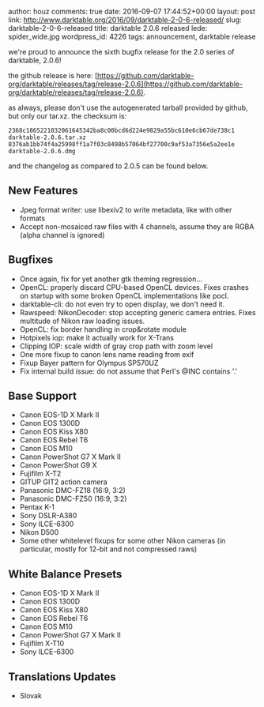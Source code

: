 author: houz
comments: true
date: 2016-09-07 17:44:52+00:00
layout: post
link: http://www.darktable.org/2016/09/darktable-2-0-6-released/
slug: darktable-2-0-6-released
title: darktable 2.0.6 released
lede: spider_wide.jpg
wordpress_id: 4226
tags: announcement, darktable release

we're proud to announce the sixth bugfix release for the 2.0 series of darktable, 2.0.6!

the github release is here: [https://github.com/darktable-org/darktable/releases/tag/release-2.0.6](https://github.com/darktable-org/darktable/releases/tag/release-2.0.6).

as always, please don't use the autogenerated tarball provided by github, but only our tar.xz. the checksum is:

    2368c1865221032061645342ba8c00bcd6d224e9829a55bc610e6cb67de738c1  darktable-2.0.6.tar.xz
    8376ab1bb74f4a25998ff1a7f03c8498b57064bf27700c9af53a7356e5a2ee1e  darktable-2.0.6.dmg

and the changelog as compared to 2.0.5 can be found below.

## New Features

* Jpeg format writer: use libexiv2 to write metadata, like with other formats
* Accept non-mosaiced raw files with 4 channels, assume they are RGBA (alpha channel is ignored)

## Bugfixes

* Once again, fix for yet another gtk theming regression...
* OpenCL: properly discard CPU-based OpenCL devices. Fixes crashes on startup with some broken OpenCL implementations like pocl.
* darktable-cli: do not even try to open display, we don't need it.
* Rawspeed: NikonDecoder: stop accepting generic camera entries. Fixes multitude of Nikon raw loading issues.
* OpenCL: fix border handling in crop&rotate module
* Hotpixels iop: make it actually work for X-Trans
* Clipping IOP: scale width of gray crop path with zoom level
* One more fixup to canon lens name reading from exif
* Fixup Bayer pattern for Olympus SP570UZ
* Fix internal build issue: do not assume that Perl's @INC contains '.'

## Base Support

* Canon EOS-1D X Mark II
* Canon EOS 1300D
* Canon EOS Kiss X80
* Canon EOS Rebel T6
* Canon EOS M10
* Canon PowerShot G7 X Mark II
* Canon PowerShot G9 X
* Fujifilm X-T2
* GITUP GIT2 action camera
* Panasonic DMC-FZ18 (16:9, 3:2)
* Panasonic DMC-FZ50 (16:9, 3:2)
* Pentax K-1
* Sony DSLR-A380
* Sony ILCE-6300
* Nikon D500
* Some other whitelevel fixups for some other Nikon cameras (in particular, mostly for 12-bit and not compressed raws)

## White Balance Presets

* Canon EOS-1D X Mark II
* Canon EOS 1300D
* Canon EOS Kiss X80
* Canon EOS Rebel T6
* Canon EOS M10
* Canon PowerShot G7 X Mark II
* Fujifilm X-T10
* Sony ILCE-6300

## Translations Updates

* Slovak
